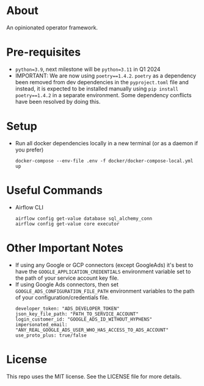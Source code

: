 # About

An opinionated operator framework.

# Pre-requisites

* `python=3.9`, next milestone will be `python=3.11` in Q1 2024
* IMPORTANT: We are now using `poetry==1.4.2`. `poetry` as a dependency been removed from dev dependencies in the `pyproject.toml` file and instead, it is expected to be installed manually using `pip install poetry==1.4.2` in a separate environment. Some dependency conflicts have been resolved by doing this.


# Setup

* Run all docker dependencies locally in a new terminal (or as a daemon if you prefer)
   ```
   docker-compose --env-file .env -f docker/docker-compose-local.yml up
   ```


# Useful Commands

* Airflow CLI
    ```
    airflow config get-value database sql_alchemy_conn
    airflow config get-value core executor
    ```

# Other Important Notes

* If using any Google or GCP connectors (except GoogleAds) it's best to have the `GOOGLE_APPLICATION_CREDENTIALS` environment variable set to the path of your service account key file.
* If using Google Ads connectors, then set `GOOGLE_ADS_CONFIGURATION_FILE_PATH` environment variables to the path of your configuration/credentials file.
  ```
  developer_token: "ADS_DEVELOPER_TOKEN"
  json_key_file_path: "PATH_TO_SERVICE_ACCOUNT"
  login_customer_id: "GOOGLE_ADS_ID_WITHOUT_HYPHENS"
  impersonated_email: "ANY_REAL_GOOGLE_ADS_USER_WHO_HAS_ACCESS_TO_ADS_ACCOUNT"  
  use_proto_plus: true/false
  ```


# License

This repo uses the MIT license. See the LICENSE file for more details.
